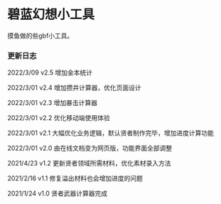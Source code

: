 # 碧蓝幻想小工具
摸鱼做的些gbf小工具。
### 更新日志
2022/3/09 v2.5 增加金本统计

2022/3/01 v2.4 增加攒井计算器，优化页面设计

2022/3/01 v2.3 增加暴击计算器

2022/3/01 v2.2 优化移动端使用体验

2022/3/01 v2.1 大幅优化业务逻辑，默认贤者制作完毕，增加进度计算功能

2022/3/01 v2.0 由在线文档变为网页版，功能界面全部调整

2021/4/23 v1.2 更新贤者领域所需材料，优化素材录入方法

2021/2/16 v1.1 修复溢出材料也会增加进度的问题

2021/1/24 v1.0 贤者武器计算器完成